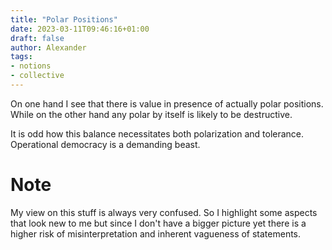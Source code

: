 ```yaml
---
title: "Polar Positions"
date: 2023-03-11T09:46:16+01:00
draft: false
author: Alexander
tags:
- notions
- collective
---
```


On one hand I see that there is value in presence of actually polar positions.
While on the other hand any polar by itself is likely to be destructive.

It is odd how this balance necessitates both polarization and tolerance.
Operational democracy is a demanding beast.

# Note

My view on this stuff is always very confused.
So I highlight some aspects that look new to me but since I don't have a bigger picture yet
there is a higher risk of misinterpretation and inherent vagueness of statements.
